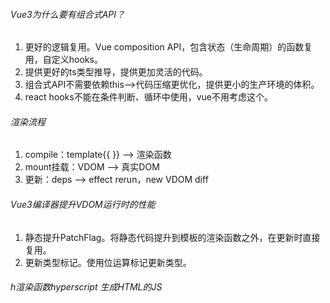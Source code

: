 ###### Vue3为什么要有组合式API？
1. 更好的逻辑复用。Vue composition API，包含状态（生命周期）的函数复用，自定义hooks。
2. 提供更好的ts类型推导，提供更加灵活的代码。
3. 组合式API不需要依赖this-->代码压缩更优化，提供更小的生产环境的体积。
4. react hooks不能在条件判断、循环中使用，vue不用考虑这个。

###### 渲染流程
1. compile：template{{ }} --> 渲染函数
2. mount挂载：VDOM --> 真实DOM
3. 更新：deps --> effect rerun，new VDOM diff

###### Vue3编译器提升VDOM运行时的性能
1. 静态提升PatchFlag。将静态代码提升到模板的渲染函数之外，在更新时直接复用。
2. 更新类型标记。使用位运算标记更新类型。

###### h渲染函数hyperscript 生成HTML的JS

